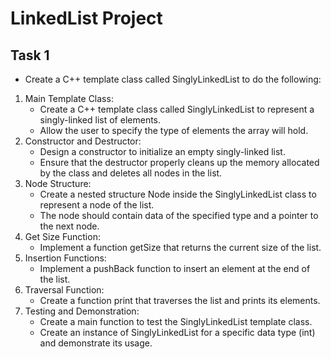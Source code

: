 # LinkedList Project

## Task 1

- Create a C++ template class called SinglyLinkedList to do the following:

1. Main Template Class:
    - Create a C++ template class called SinglyLinkedList to represent a singly-linked list of elements.
    - Allow the user to specify the type of elements the array will hold.
2. Constructor and Destructor:
    - Design a constructor to initialize an empty singly-linked list.
    - Ensure that the destructor properly cleans up the memory allocated by the class and deletes all nodes in the list.
3. Node Structure:
    - Create a nested structure Node inside the SinglyLinkedList class to represent a node of the list.
    - The node should contain data of the specified type and a pointer to the next node.
4. Get Size Function:
    - Implement a function getSize that returns the current size of the list.
5. Insertion Functions:
    - Implement a pushBack function to insert an element at the end of the list.
6. Traversal Function:
    - Create a function print that traverses the list and prints its elements.
7. Testing and Demonstration:
    - Create a main function to test the SinglyLinkedList template class.
    - Create an instance of SinglyLinkedList for a specific data type (int) and demonstrate its usage.
